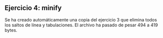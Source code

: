 ## Ejercicio 4: minify

Se ha creado automáticamente una copia del ejercicio 3 que elimina todos los saltos de línea y tabulaciones.
El archivo ha pasado de pesar 494 a 419 bytes.
